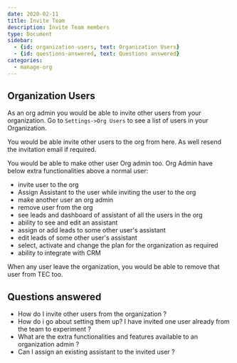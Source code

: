 ```yaml
---
date: 2020-02-11
title: Invite Team
description: Invite Team members
type: Document
sidebar:
  - {id: organization-users, text: Organization Users}
  - {id: questions-answered, text: Questions answered}
categories:
  - manage-org
---
```


## Organization Users
As an org admin you would be able to invite other users from your organization. Go to `Settings->Org Users` to see a list of users in your Organization. 

You would be able invite other users to the org from here. As well resend the invitation email if required. 

You would be able to make other user Org admin too. 
Org Admin have below extra functionalities above a normal user:
- invite user to the org
- Assign Assistant to the  user while inviting the user to the org
- make another user an org admin
- remove user from the org
- see leads and dashboard of assistant of all the users in the org
- ability to see and edit an assistant
- assign or add leads to some other user's assistant
- edit leads of some other user's assistant
- select, activate and change the plan for the organization as required
- ability to integrate with CRM

When any user leave the organization, you would be able to remove that user from TEC too. 

## Questions answered
- How do I invite other users from the organization ?
- How do i go about setting them up? I have invited one user already from the team to experiment ?
- What are the extra functionalities and features available to an organization admin ?
- Can I assign an existing assistant to the invited user ? 